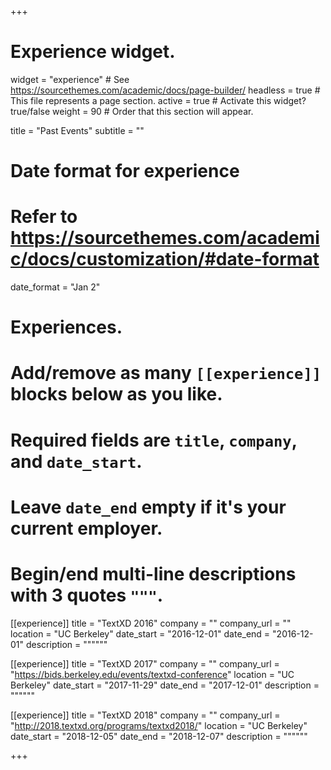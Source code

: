 +++
# Experience widget.
widget = "experience"  # See https://sourcethemes.com/academic/docs/page-builder/
headless = true  # This file represents a page section.
active = true  # Activate this widget? true/false
weight = 90  # Order that this section will appear.

title = "Past Events"
subtitle = ""

# Date format for experience
#   Refer to https://sourcethemes.com/academic/docs/customization/#date-format
date_format = "Jan 2"

# Experiences.
#   Add/remove as many `[[experience]]` blocks below as you like.
#   Required fields are `title`, `company`, and `date_start`.
#   Leave `date_end` empty if it's your current employer.
#   Begin/end multi-line descriptions with 3 quotes `"""`.
[[experience]]
title = "TextXD 2016"
company = ""
company_url = ""
location = "UC Berkeley"
date_start = "2016-12-01"
date_end = "2016-12-01"
description = """"""

[[experience]]
  title = "TextXD 2017"
  company = ""
  company_url = "https://bids.berkeley.edu/events/textxd-conference"
  location = "UC Berkeley"
  date_start = "2017-11-29"
  date_end = "2017-12-01"
  description = """"""

[[experience]]
  title = "TextXD 2018"
  company = ""
  company_url = "http://2018.textxd.org/programs/textxd2018/"
  location = "UC Berkeley"
  date_start = "2018-12-05"
  date_end = "2018-12-07"
  description = """"""

+++

